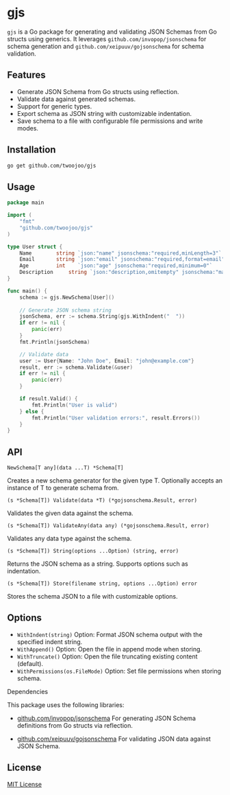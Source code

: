 # gjs

`gjs` is a Go package for generating and validating JSON Schemas from Go structs using generics. It leverages `github.com/invopop/jsonschema` for schema generation and `github.com/xeipuuv/gojsonschema` for schema validation.

## Features

- Generate JSON Schema from Go structs using reflection.
- Validate data against generated schemas.
- Support for generic types.
- Export schema as JSON string with customizable indentation.
- Save schema to a file with configurable file permissions and write modes.

## Installation

```bash
go get github.com/twoojoo/gjs
```

## Usage

```go
package main

import (
    "fmt"
    "github.com/twoojoo/gjs"
)

type User struct {
    Name  		string `json:"name" jsonschema:"required,minLength=3"`
    Email 		string `json:"email" jsonschema:"required,format=email"`
    Age   		int    `json:"age" jsonschema:"required,minimum=0"`
    Description	 	string `json:"description,omitempty" jsonschema:"maxLength=500"`
}

func main() {
    schema := gjs.NewSchema[User]()
    
    // Generate JSON schema string
    jsonSchema, err := schema.String(gjs.WithIndent("  "))
    if err != nil {
        panic(err)
    }
    fmt.Println(jsonSchema)

    // Validate data
    user := User{Name: "John Doe", Email: "john@example.com"}
    result, err := schema.Validate(&user)
    if err != nil {
        panic(err)
    }

    if result.Valid() {
        fmt.Println("User is valid")
    } else {
        fmt.Println("User validation errors:", result.Errors())
    }
}
```

## API

`NewSchema[T any](data ...T) *Schema[T]`

Creates a new schema generator for the given type T. Optionally accepts an instance of T to generate schema from.

`(s *Schema[T]) Validate(data *T) (*gojsonschema.Result, error)`

Validates the given data against the schema.

`(s *Schema[T]) ValidateAny(data any) (*gojsonschema.Result, error)`

Validates any data type against the schema.

`(s *Schema[T]) String(options ...Option) (string, error)`

Returns the JSON schema as a string. Supports options such as indentation.

`(s *Schema[T]) Store(filename string, options ...Option) error`

Stores the schema JSON to a file with customizable options.

## Options

- `WithIndent(string)` Option: Format JSON schema output with the specified indent string.
- `WithAppend()` Option: Open the file in append mode when storing.
- `WithTruncate()` Option: Open the file truncating existing content (default).
- `WithPermissions(os.FileMode)` Option: Set file permissions when storing schema.

Dependencies

This package uses the following libraries:

- [github.com/invopop/jsonschema](https://github.com/invopop/jsonschema)
For generating JSON Schema definitions from Go structs via reflection.

- [github.com/xeipuuv/gojsonschema](https://github.com/xeipuuv/gojsonschema)
For validating JSON data against JSON Schema.

## License

[MIT License](LICENSE.md)
